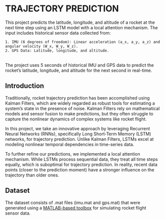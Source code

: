 # TRAJECTORY PREDICTION
This project predicts the latitude, longitude, and altitude of a rocket at the next time step using an LSTM model with a local attention mechanism. The input includes historical sensor data collected from:

    1. IMU (6 degrees of freedom): Linear acceleration (a_x, a_y, a_z) and angular velocity (W_x, W_y, W_z).
    2. GPS Data: Latitude, longitude, and altitude.

\
The project uses 5 seconds of historical IMU and GPS data to predict the rocket’s latitude, longitude, and altitude for the next second in real-time.


## Introduction
Traditionally, rocket trajectory prediction has been accomplished using Kalman Filters, which are widely regarded as robust tools for estimating a system’s state in the presence of noise. Kalman Filters rely on mathematical models and sensor fusion to make predictions, but they often struggle to capture the nonlinear dynamics of complex systems like rocket flight.

In this project, we take an innovative approach by leveraging Recurrent Neural Networks (RNNs), specifically Long Short-Term Memory (LSTM) networks, for trajectory prediction. Unlike Kalman Filters, LSTMs excel at modeling nonlinear temporal dependencies in time-series data.

To further refine our predictions, we implemented a local attention mechanism. While LSTMs process sequential data, they treat all time steps equally, which is suboptimal for trajectory prediction. In reality, recent data points (closer to the prediction moment) have a stronger influence on the trajectory than older ones.
 

## Dataset
The dataset consists of .mat files (imu.mat and gps.mat) that were generated using a  [MATLAB-based toolbox](https://github.com/saeedmozafari/IMU_Magnetometer_GPS_Trajectory_Generator) for simulating rocket flight sensor data.




